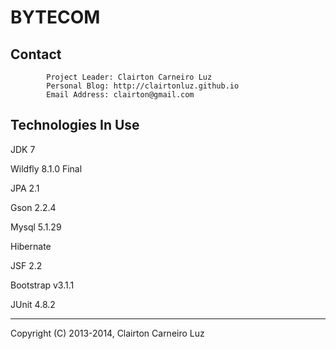 BYTECOM
=======


Contact
-------

            Project Leader: Clairton Carneiro Luz
            Personal Blog: http://clairtonluz.github.io
            Email Address: clairton@gmail.com
   

Technologies In Use
-------------------

JDK 7

Wildfly 8.1.0 Final

JPA 2.1

Gson 2.2.4

Mysql 5.1.29

Hibernate

JSF 2.2

Bootstrap v3.1.1

JUnit 4.8.2

--------------------------------------------
Copyright (C) 2013-2014, Clairton Carneiro Luz
